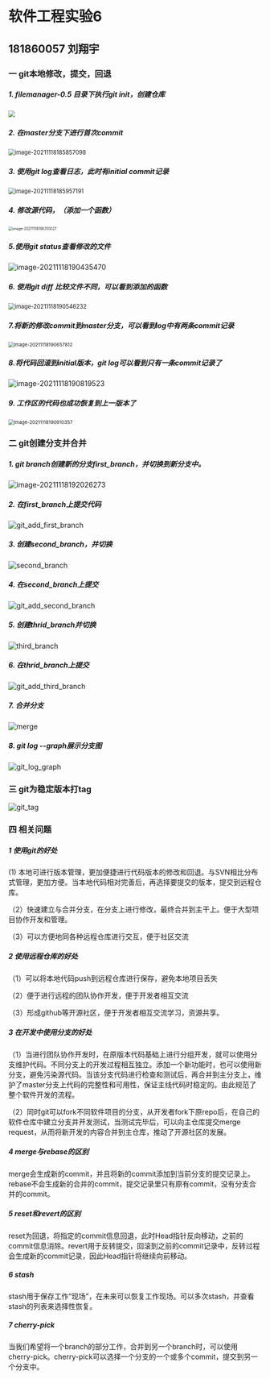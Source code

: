 # 软件工程实验6

## 181860057 刘翔宇

### 一 git本地修改，提交，回退

#####  1. filemanager-0.5 目录下执行git init，创建仓库

<img src=".\ref\init.png" style="zoom:80%;" />

##### 2. 在master分支下进行首次commit

<img src=".\ref\initial_commit.png" alt="image-20211118185857098" style="zoom:80%;" />

##### 3. 使用git log查看日志，此时有initial commit记录

<img src=".\ref\initial_log.png" alt="image-20211118185957191" style="zoom:80%;" />

##### 4. 修改源代码，（添加一个函数）

<img src=".\ref\revise_code.png" alt="image-20211118190310027" style="zoom: 50%;" />

##### 5.使用git status查看修改的文件

<img src=".\ref\git_status.png" alt="image-20211118190435470"  />

##### 6. 使用git diff 比较文件不同，可以看到添加的函数

<img src=".\ref\git_diff.png" alt="image-20211118190546232" style="zoom: 80%;" />

##### 7.将新的修改commit到master分支，可以看到log中有两条commit记录

<img src=".\ref\git_log2.png" alt="image-20211118190657812" style="zoom: 67%;" />

##### 8.将代码回滚到initial版本，git log可以看到只有一条commit记录了

![image-20211118190819523](.\ref\git_reset.png)

##### 9. 工作区的代码也成功恢复到上一版本了

<img src=".\ref\code2.png" alt="image-20211118190910357" style="zoom: 67%;" />



### 二 git创建分支并合并

##### 1. git branch创建新的分支first_branch，并切换到新分支中。

![image-20211118192026273](.\ref\git_branch.png)

##### 2. 在first_branch上提交代码

![git_add_first_branch](.\ref\git_add_first_branch.png)

##### 3. 创建second_branch，并切换

![second_branch](.\ref\second_branch.png)

##### 4. 在second_branch上提交

![git_add_second_branch](.\ref\git_add_second_branch.png)

##### 5. 创建thrid_branch并切换

![third_branch](.\ref\third_branch.png)

##### 6. 在thrid_branch上提交

![git_add_third_branch](.\ref\git_add_third_branch.png)

##### 7. 合并分支

![merge](.\ref\merge.png)

##### 8. git log --graph展示分支图

![git_log_graph](.\ref\git_log_graph.png)



### 三 git为稳定版本打tag

![git_tag](.\ref\git_tag.png)



### 四 相关问题

##### 1 使用git的好处

(1) 本地可进行版本管理，更加便捷进行代码版本的修改和回退。与SVN相比分布式管理，更加方便。当本地代码相对完善后，再选择要提交的版本，提交到远程仓库。

（2）快速建立与合并分支，在分支上进行修改，最终合并到主干上。便于大型项目协作开发和管理。

（3）可以方便地同各种远程仓库进行交互，便于社区交流

##### 2 使用远程仓库的好处

（1）可以将本地代码push到远程仓库进行保存，避免本地项目丢失

（2）便于进行远程的团队协作开发，便于开发者相互交流

（3）形成github等开源社区，便于开发者相互交流学习，资源共享。

##### 3 在开发中使用分支的好处

（1）当进行团队协作开发时，在原版本代码基础上进行分组开发，就可以使用分支维护代码。不同分支上的开发过程相互独立。添加一个新功能时，也可以使用新分支，避免污染源代码。当该分支代码进行检查和测试后，再合并到主分支上，维护了master分支上代码的完整性和可用性，保证主线代码时稳定的。由此规范了整个软件开发的流程。

（2）同时git可以fork不同软件项目的分支，从开发者fork下原repo后，在自己的软件仓库中建立分支并开发测试，当测试完毕后，可以向主仓库提交merge request，从而将新开发的内容合并到主仓库，推动了开源社区的发展。

##### 4 merge与rebase的区别

merge会生成新的commit，并且将新的commit添加到当前分支的提交记录上。rebase不会生成新的合并的commit，提交记录里只有原有commit，没有分支合并的commit。

##### 5 reset和revert的区别

reset为回退，将指定的commit信息回退，此时Head指针反向移动，之前的commit信息消除。revert用于反转提交，回滚到之前的commit记录中，反转过程会生成新的commit记录，因此Head指针将继续向前移动。

##### 6 stash

stash用于保存工作“现场”，在未来可以恢复工作现场。可以多次stash，并查看stash的列表来选择性恢复。

##### 7 cherry-pick

当我们希望将一个branch的部分工作，合并到另一个branch时，可以使用cherry-pick。cherry-pick可以选择一个分支的一个或多个commit，提交到另一个分支中。





